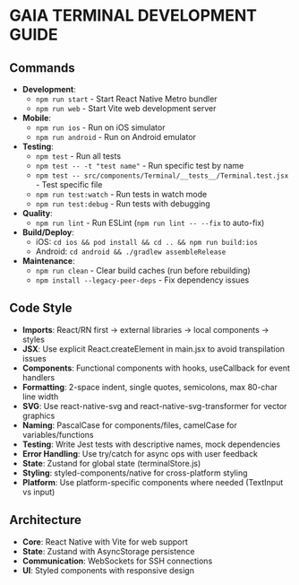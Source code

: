 # GAIA TERMINAL DEVELOPMENT GUIDE

## Commands
- **Development**: 
  - `npm run start` - Start React Native Metro bundler
  - `npm run web` - Start Vite web development server
- **Mobile**: 
  - `npm run ios` - Run on iOS simulator
  - `npm run android` - Run on Android emulator
- **Testing**: 
  - `npm test` - Run all tests
  - `npm test -- -t "test name"` - Run specific test by name
  - `npm test -- src/components/Terminal/__tests__/Terminal.test.jsx` - Test specific file
  - `npm run test:watch` - Run tests in watch mode
  - `npm run test:debug` - Run tests with debugging
- **Quality**:
  - `npm run lint` - Run ESLint (`npm run lint -- --fix` to auto-fix)
- **Build/Deploy**:
  - iOS: `cd ios && pod install && cd .. && npm run build:ios`
  - Android: `cd android && ./gradlew assembleRelease`
- **Maintenance**: 
  - `npm run clean` - Clear build caches (run before rebuilding)
  - `npm install --legacy-peer-deps` - Fix dependency issues

## Code Style
- **Imports**: React/RN first → external libraries → local components → styles
- **JSX**: Use explicit React.createElement in main.jsx to avoid transpilation issues
- **Components**: Functional components with hooks, useCallback for event handlers
- **Formatting**: 2-space indent, single quotes, semicolons, max 80-char line width
- **SVG**: Use react-native-svg and react-native-svg-transformer for vector graphics
- **Naming**: PascalCase for components/files, camelCase for variables/functions
- **Testing**: Write Jest tests with descriptive names, mock dependencies
- **Error Handling**: Use try/catch for async ops with user feedback
- **State**: Zustand for global state (terminalStore.js)
- **Styling**: styled-components/native for cross-platform styling
- **Platform**: Use platform-specific components where needed (TextInput vs input)

## Architecture
- **Core**: React Native with Vite for web support
- **State**: Zustand with AsyncStorage persistence
- **Communication**: WebSockets for SSH connections
- **UI**: Styled components with responsive design